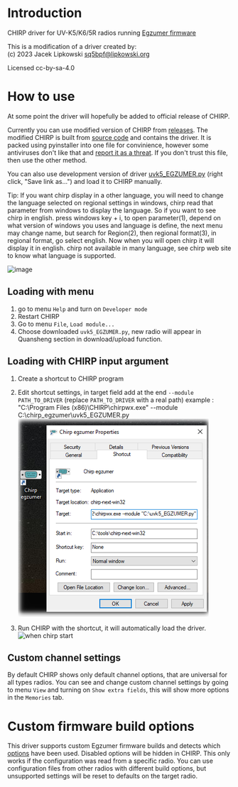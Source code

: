 # Introduction

CHIRP driver for UV-K5/K6/5R radios running [Egzumer firmware](https://github.com/egzumer/uv-k5-firmware-custom)

This is a modification of a driver created by:<br>
(c) 2023 Jacek Lipkowski <sq5bpf@lipkowski.org>

Licensed cc-by-sa-4.0

# How to use

At some point the driver will hopefully be added to official release of CHIRP.

Currently you can use modified version of CHIRP from [releases](https://github.com/egzumer/uvk5-chirp-driver/releases). The modified CHIRP is built from [source code](https://github.com/egzumer/chirp/tree/egzumer) and contains the driver. It is packed using pyinstaller into one file for convinience, however some antiviruses don't like that and [report it as a threat](https://stackoverflow.com/questions/43777106/program-made-with-pyinstaller-now-seen-as-a-trojan-horse-by-avg). If you don't trust this file, then use the other method.

You can also use development version of driver [uvk5_EGZUMER.py](uvk5_egzumer.py?raw=1) (right click, "Save link as...") and load it to CHIRP manually.

Tip: If you want chirp display in a other language, you will need to change the language selected on regional settings in windows, chirp read that parameter from windows to display the language. So if you want to see chirp in english.  press windows key + i, to open parameter(1), depend on what version of windows you uses and language is define, the next menu may change name, but search for Region(2), then regional format(3), in regional format, go select english. Now when you will open chirp it will display it in english. chirp not available in many language, see chirp web site to know what language is supported.

![image](https://github.com/egzumer/uvk5-chirp-driver/assets/56229329/e615ed28-c9ac-4099-a7f2-489d46b5ef2d)



## Loading with menu
1. go to menu `Help` and turn on `Developer mode`
1. Restart CHIRP
1. Go to menu `File`, `Load module...`
1. Choose downloaded `uvk5_EGZUMER.py`, new radio will appear in Quansheng section in download/upload function.

## Loading with CHIRP input argument
1. Create a shortcut to CHIRP program
1. Edit shortcut settings, in target field add at the end `--module PATH_TO_DRIVER` (replace `PATH_TO_DRIVER` with a real path) example : "C:\Program Files (x86)\CHIRP\chirpwx.exe" --module C:\chirp_egzumer\uvk5_EGZUMER.py![add to start shorcut](resources/short.png)

1. Run CHIRP with the shortcut, it will automatically load the driver.
![when chirp start](https://github.com/egzumer/uvk5-chirp-driver/assets/56229329/5fa94f0f-a540-4bc0-bd27-633a04e67b41)

## Custom channel settings

By default CHIRP shows only default channel options, that are universal for all types radios. You can see and change custom channel settings by going to menu `View` and turning on `Show extra fields`, this will show more options in the `Memories` tab.

# Custom firmware build options

This driver supports custom Egzumer firmware builds and detects which [options](https://github.com/egzumer/uv-k5-firmware-custom?tab=readme-ov-file#user-customization) have been used.
Disabled options will be hidden in CHIRP. This only works if the configuration was read from a specific radio. You can use configuration files from other radios with different build options, but unsupported settings will be reset to defaults on the target radio.
